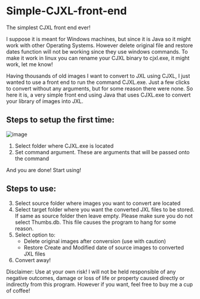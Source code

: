 # Simple-CJXL-front-end
The simplest CJXL front end ever! 

I suppose it is meant for Windows machines, but since it is Java so it might work with other Operating Systems. However delete original file and restore dates function will not be working since they use windows commands. To make it work in linux you can rename your CJXL binary to cjxl.exe, it might work, let me know!

Having thousands of old images I want to convert to JXL using CJXL, I just wanted to use a front end to run the command CJXL.exe. Just a few clicks to convert without any arguments, but for some reason there were none. So here it is, a very simple front end using Java that uses CJXL.exe to convert your library of images into JXL. 

Steps to setup the first time: 
------------------------------
![image](https://github.com/user-attachments/assets/6a87fac0-6173-41b1-bcab-245db2a15ea7)

1. Select folder where CJXL.exe is located
2. Set command argument. These are arguments that will be passed onto the command

And you are done! Start using!

Steps to use:
-------------
3. Select source folder where images you want to convert are located
4. Select target folder where you want the converted JXL files to be stored. If same as source folder then leave empty.
   Please make sure you do not select Thumbs.db. This file causes the program to hang for some reason. 
6. Select option to:
    - Delete original images after conversion (use with caution)
    - Restore Create and Modified date of source images to converted JXL files
7. Convert away!

Disclaimer: Use at your own risk! I will not be held responsible of any negative outcomes, damage or loss of life or property caused directly or indirectly from this program. 
However if you want, feel free to buy me a cup of coffee! 

